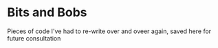 # Bits and Bobs

Pieces of code I've had to re-write over and oveer again, saved here for future consultation
